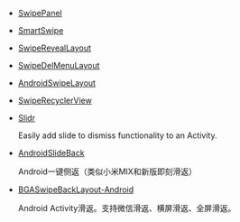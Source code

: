 * [SwipePanel](https://github.com/Blankj/SwipePanel)
* [SmartSwipe](https://github.com/luckybilly/SmartSwipe)
* [SwipeRevealLayout](https://github.com/chthai64/SwipeRevealLayout)
* [SwipeDelMenuLayout](https://github.com/mcxtzhang/SwipeDelMenuLayout)
* [AndroidSwipeLayout](https://github.com/daimajia/AndroidSwipeLayout)
* [SwipeRecyclerView](https://github.com/yanzhenjie/SwipeRecyclerView)
* [Slidr](https://github.com/r0adkll/Slidr)

    Easily add slide to dismiss functionality to an Activity.
* [AndroidSlideBack](https://github.com/qinci/AndroidSlideBack)

    Android一键侧返（类似小米MIX和新版即刻滑返）
* [BGASwipeBackLayout-Android](https://github.com/bingoogolapple/BGASwipeBackLayout-Android)

    Android Activity滑返。支持微信滑返、横屏滑返、全屏滑返。